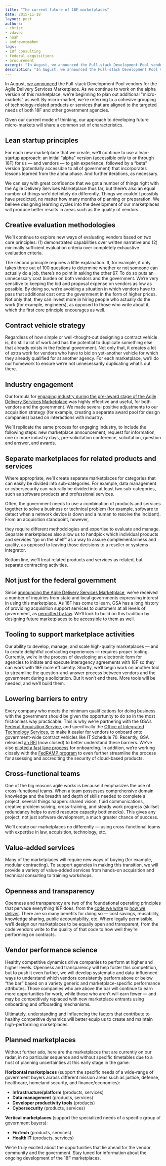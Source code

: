 ```yaml
---
title: "The current future of 18F marketplaces"
date: 2015-11-18
layout: post
authors:
- chrisc
- vdavez
- noah
- andrewmcmahon
tags:
- 18f consulting
- federal acquisitions
- procurement
excerpt: "In August, we announced the Full-stack Development Pool vendors for the Agile Delivery Services Marketplace. As we continue to work on the alpha version of this marketplace, we're beginning to plan out additional <em>micro-markets</em> as well."
description: "In August, we announced the Full-stack Development Pool vendors for the Agile Delivery Services Marketplace. As we continue to work on the alpha version of this marketplace, we're beginning to plan out additional <em>micro-markets</em> as well."
---
```


In August, [we
announced](https://18f.gsa.gov/2015/08/28/announcing-the-agile-BPA-awards/)
the Full-stack Development Pool vendors for the Agile Delivery Services
Marketplace. As we continue to work on the alpha version of this
marketplace, we're beginning to plan out additional "micro-markets" as
well. By micro-market, we're referring to a cohesive grouping of
technology-related products or services that are aligned to the targeted
needs of both 18F and other government agencies.

Given our current mode of thinking, our approach to developing future
micro-markets will share a common set of characteristics.

## Lean startup principles

For each new marketplace that we create, we’ll continue to use a
lean-startup approach: an initial “alpha” version (accessible only to or
through 18F) for us — and vendors — to gain experience, followed by a
“beta” version (potentially accessible to all of government) that
incorporates lessons learned from the alpha phase. And further
iterations, as necessary.

We can say with great confidence that we got a number of things right
with the Agile Delivery Services Marketplace thus far, but there’s also
an equal number of things we’d definitely do differently. Things we
couldn't possibly have predicted, no matter how many months of planning
or preparation. We believe designing learning cycles into the
development of our marketplaces will produce better results in areas
such as the quality of vendors.

## Creative evaluation methodologies

We’ll continue to explore new ways of evaluating vendors based on two
core principles: (1) demonstrated capabilities over written narrative
and (2) minimally sufficient evaluation criteria over completely
exhaustive evaluation criteria.

The second principle requires a little explanation. If, for example, it
only takes three out of 100 questions to determine whether or not
someone can actually do a job, there’s no point in asking the other 97.
To do so puts an unnecessary cost burden on both vendors and the
government. We’re very sensitive to keeping the bid and proposal expense
on vendors as low as possible. By doing so, we’re avoiding a situation
in which vendors have to pass that additional cost onto the government
in the form of higher prices. Not only that, they can invest more in
hiring people who actually do the work (for example, engineers), as
opposed to those who write about it, which the first core principle
encourages as well.

## Contract vehicle strategy

Regardless of how simple or well-thought-out designing a contract
vehicle is, it’s still a lot of work and has the potential to duplicate
something else that already exists in the federal government. Not only
that, it creates a lot of extra work for vendors who have to bid on
yet-another vehicle for which they already qualified for at another
agency. For each marketplace, we’ll do our homework to ensure we’re not
unnecessarily duplicating what’s out there.

## Industry engagement

Our formula for [engaging industry during the pre-award stage of the
Agile Delivery Services
Marketplace](https://18f.gsa.gov/2015/02/12/highlights-from-the-agile-delivery-services-industry-day-events/)
was highly effective and useful, for both vendors and the government. We
made several positive adjustments to our acquisition strategy (for
example, creating a separate award pool for design companies) based on
interactions with industry.

We’ll replicate the same process for engaging industry, to include the
following steps: new marketplace announcement, request for information,
one or more industry days, pre-solicitation conference, solicitation,
question and answer, and awards.

## Separate marketplaces for related products and services

Where appropriate, we’ll create separate marketplaces for categories
that can easily be divided into sub-categories. For example, data
management or cybersecurity can naturally be divided into at least two
sub-categories, such as software products and professional services.

Often, the government needs to use a combination of products and
services together to solve a business or technical problem (for example,
software to detect when a network device is down and a human to resolve
the incident). From an acquisition standpoint, however,

they require different methodologies and expertise to evaluate and
manage. Separate marketplaces also allow us to handpick which individual
products and services “go on the shelf” as a way to assure
complementariness and quality, as opposed to leaving those decisions to
a reseller or systems integrator.

Bottom line, we’ll treat related products and services as related, but
separate contracting activities.

## Not just for the federal government

Since [announcing the Agile Delivery Services
Marketplace](https://18f.gsa.gov/2015/01/08/creating-a-federal-marketplace-for-agile-delivery-services/),
we’ve received a number of inquiries from state and local governments
expressing interest in using this marketplace. As 18F has come to learn,
GSA has a long history of providing acquisition support services to
customers at all levels of government, as [permitted by
law](https://www.law.cornell.edu/uscode/text/40/502). We’ll look to
build on this tradition by designing future marketplaces to be
accessible to them as well.

## Tooling to support marketplace activities

Our ability to develop, manage, and scale high-quality marketplaces —
and to create delightful contracting experiences — requires proper
tooling. Currently, we’re in the process of developing an electronic
form for agencies to initiate and execute interagency agreements with
18F so they can work with 18F more efficiently. Shortly, we’ll begin
work on another tool to streamline the question-and-answer process
between vendors and the government during a solicitation. But it won’t
end there. More tools will be needed, and we’ll build them.

## Lowering barriers to entry

Every company who meets the minimum qualifications for doing business
with the government should be given the opportunity to do so in the most
frictionless way practicable. This is why we’re partnering with the
GSA’s [Federal Acquisition
Service](http://www.gsa.gov/portal/content/105080), and specifically
the [Office of Integrated Technology
Services](http://www.gsa.gov/portal/content/105150), to make it easier
for vendors to onboard onto government-wide contract vehicles like IT
Schedule 70. Recently, GSA released [an
RFI](https://www.fbo.gov/index?s=opportunity&mode=form&tab=core&id=1ef7f71d50667f4e38b1fafe5dc4ca78)
(now closed) to better understand these barriers. We’ve also [piloted a
fast lane process](http://www.gsa.gov/portal/content/252215) for
onboarding. In addition, we’re working closely with the [FedRAMP
program](http://www.fedramp.gov/) to even further streamline the
process for assessing and accrediting the security of cloud-based
products.

## Cross-functional teams

One of the big reasons agile works is because it emphasizes the use of
cross-functional teams. When a team possesses comprehensive domain
knowledge and the breadth and depth of skills needed to complete a
project, several things happen: shared vision, fluid communications,
creative problem solving, cross-training, and steady work progress
(skillset redundancy helps to avoid resource capacity bottlenecks). This
gives any project, not just software development, a much greater chance
of success.

We’ll create our marketplaces no differently — using cross-functional
teams with expertise in law, acquisition, technology, etc.

## Value-added services

Many of the marketplaces will require new ways of buying (for example,
modular contracting). To support agencies in making this transition, we
will provide a variety of value-added services from hands-on acquisition
and technical consulting to training workshops.

## Openness and transparency

Openness and transparency are two of the foundational operating
principles that pervade everything 18F does, from the [code we
write](https://github.com/18F/open-source-policy) to [how we
deliver](https://pages.18f.gov/guides/). There are so many benefits for
doing so — cost savings, reusability, knowledge sharing, public
accountability, etc. Where legally permissible, we’ll design our
marketplaces to be equally open and transparent, from the code vendors
write to the quality of that code to how well they’re performing on
contracts.

## Vendor performance science

Healthy competitive dynamics drive companies to perform at higher and
higher levels. Openness and transparency will help foster this
competition, but to push it even further, we will develop systematic and
data-influenced ways to understand which vendors consistently perform
above or below “the bar” based on a variety generic and
marketplace-specific performance attributes. Those companies who are
above the bar will continue to earn more opportunities for work, while
those who aren’t will earn fewer — and may be competitively replaced
with new marketplace entrants using onboarding and offboarding
mechanisms.

Ultimately, understanding and influencing the factors that contribute to
healthy competitive dynamics will better equip us to create and maintain
high-performing marketplaces.

## Planned marketplaces

Without further ado, here are the marketplaces that are currently on our
radar, in no particular sequence and without specific timetables due to
a host of planning uncertainties at this early stage in the game:

**Horizontal marketplaces** (support the specific needs of a wide-range
of government buyers across different mission areas such as justice,
defense, healthcare, homeland security, and finance/economics):

-   **Infrastructure/platform** (products, services)
-   **Data management** (products, services)
-   **Developer productivity tools** (products)
-   **Cybersecurity** (products, services)

**Vertical marketplaces** (support the specialized needs of a specific
group of government buyers):

-   **FinTech** (products, services)
-   **Health IT** (products, services)

We’re truly excited about the opportunities that lie ahead for the
vendor community and the government. Stay tuned for information about
the ongoing development of the 18F marketplaces.
